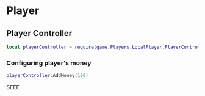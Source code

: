 # Player

## Player Controller
```lua
local playerController = require(game.Players.LocalPlayer.PlayerController)
```

### Configuring player's money
```lua
playerController:AddMoney(100)
```
SEEE